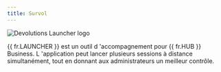 ```yaml
---
title: Survol
---
```

![Devolutions Launcher logo](https://webdevolutions.blob.core.windows.net/images/projects/launcher/logos/launcher-color-shadow.svg)  

{{ fr.LAUNCHER }} est un outil d 'accompagnement pour {{ fr.HUB }} Business. L 'application peut lancer plusieurs sessions à distance simultanément, tout en donnant aux administrateurs un meilleur contrôle. 



